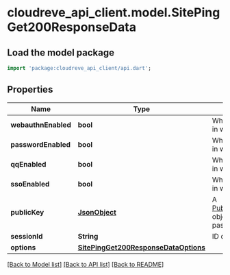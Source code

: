 # cloudreve_api_client.model.SitePingGet200ResponseData

## Load the model package
```dart
import 'package:cloudreve_api_client/api.dart';
```

## Properties
Name | Type | Description | Notes
------------ | ------------- | ------------- | -------------
**webauthnEnabled** | **bool** | Whether this account can be logged in with Passkeys. | [optional] 
**passwordEnabled** | **bool** | Whether this account can be logged in with password. | 
**qqEnabled** | **bool** | Whether this account can be logged in with Tencent QQ. | [optional] 
**ssoEnabled** | **bool** | Whether this account can be logged in with Logto. | [optional] 
**publicKey** | [**JsonObject**](.md) | A [PublicKeyCredentialCreationOptions](https://www.w3.org/TR/webauthn/#dictionary-makecredentialoptions) object that can be used to invoke passkey registration from browser. | 
**sessionId** | **String** | ID of the login session. | 
**options** | [**SitePingGet200ResponseDataOptions**](SitePingGet200ResponseDataOptions.md) |  | 

[[Back to Model list]](../README.md#documentation-for-models) [[Back to API list]](../README.md#documentation-for-api-endpoints) [[Back to README]](../README.md)


